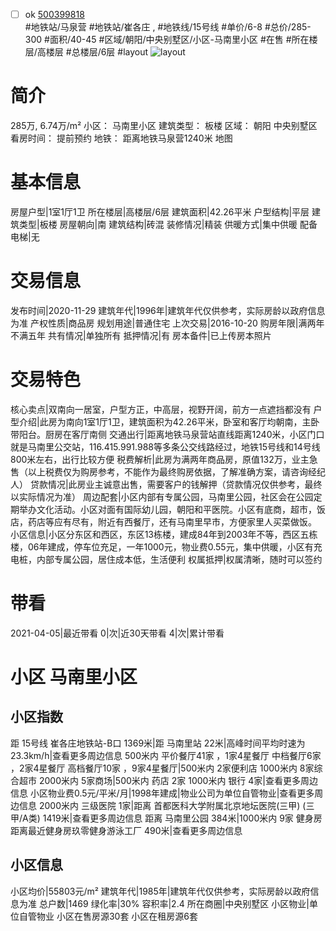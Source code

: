 - [ ] ok [500399818](https://bj.5i5j.com/ershoufang/500399818.html)  
 #地铁站/马泉营 #地铁站/崔各庄 ,  #地铁线/15号线
#单价/6-8 #总价/285-300 #面积/40-45   #区域/朝阳/中央别墅区/小区-马南里小区 #在售 #所在楼层/高楼层 #总楼层/6层 #layout 
![layout](http://image2.5i5j.com//group2/M00/C0/C7/CgqJNF3Gj_6AA1c3AAGw4lBo1-s020.jpg_P5.jpg) 
# 简介 
 285万,  6.74万/m² 
小区： 马南里小区
建筑类型： 板楼
区域： 朝阳 中央别墅区
看房时间： 提前预约
地铁： 距离地铁马泉营1240米 地图
# 基本信息 
 房屋户型|1室1厅1卫
所在楼层|高楼层/6层
建筑面积|42.26平米
户型结构|平层
建筑类型|板楼
房屋朝向|南
建筑结构|砖混
装修情况|精装
供暖方式|集中供暖
配备电梯|无
# 交易信息 
 发布时间|2020-11-29
建筑年代|1996年|建筑年代仅供参考，实际房龄以政府信息为准
产权性质|商品房
规划用途|普通住宅
上次交易|2016-10-20
购房年限|满两年不满五年
共有情况|单独所有
抵押情况|有
房本备件|已上传房本照片
# 交易特色 
 核心卖点|双南向一居室，户型方正，中高层，视野开阔，前方一点遮挡都没有
户型介绍|此房为南向1室1厅1卫，建筑面积为42.26平米，卧室和客厅均朝南，主卧带阳台。厨房在客厅南侧
交通出行|距离地铁马泉营站直线距离1240米，小区门口就是马南里公交站，116.415.991.988等多条公交线路经过，地铁15号线和14号线800米左右，出行比较方便
税费解析|此房为满两年商品房，原值132万，业主急售（以上税费仅为购房参考，不能作为最终购房依据，了解准确方案，请咨询经纪人）
贷款情况|此房业主诚意出售，需要客户的钱解押（贷款情况仅供参考，最终以实际情况为准）
周边配套|小区内部有专属公园，马南里公园，社区会在公园定期举办文化活动。小区对面有国际幼儿园，朝阳和平医院。小区有底商，超市，饭店，药店等应有尽有，附近有西餐厅，还有马南里早市，方便家里人买菜做饭。
小区信息|小区分东区和西区，东区13栋楼，建成84年到2003年不等，西区五栋楼，06年建成，停车位充足，一年1000元，物业费0.55元，集中供暖，小区有充电桩，内部专属公园，居住成本低，生活便利
权属抵押|权属清晰，随时可以签约
# 带看 
 2021-04-05|最近带看	 0|次|近30天带看	 4|次|累计带看
# 小区 马南里小区
## 小区指数 
 距 15号线 崔各庄地铁站-B口 1369米|距 马南里站 22米|高峰时间平均时速为23.3km/h|查看更多周边信息
500米内 平价餐厅41家 ，1家4星餐厅
中档餐厅6家 ，2家4星餐厅
高档餐厅10家 ，9家4星餐厅|500米内 2家便利店
1000米内 8家综合超市
2000米内 5家商场|500米内 药店 2家
1000米内 银行 4家|查看更多周边信息
小区物业费0.5元/平米/月|1998年建成|物业公司为单位自管物业|查看更多周边信息
2000米内 三级医院 1家|距离 首都医科大学附属北京地坛医院(三甲) (三甲/A类) 1419米|查看更多周边信息
距离 马南里公园 384米|1000米内 9家 健身房
距离最近健身房玖零健身游泳工厂 490米|查看更多周边信息
## 小区信息 
 小区均价|55803元/m²
建筑年代|1985年|建筑年代仅供参考，实际房龄以政府信息为准
总户数|1469
绿化率|30%
容积率|2.4
所在商圈|中央别墅区
小区物业|单位自管物业
小区在售房源30套
小区在租房源6套
